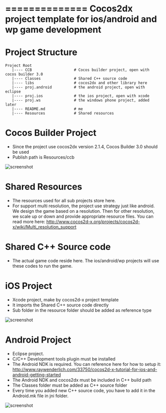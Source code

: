 ==============
Cocos2dx project template for ios/android and wp game development
==============

Project Structure
==============
 ```
Project Root
	|---- CCB 					# Cocos builder project, open with cocos builder 3.0
	|---- Classes				# Shared C++ source code
	|---- libs					# cocos2dx and other library here
	|---- proj.android 			# the android project, open with eclipse
	|---- proj.ios  			# the ios project, open with xcode
	|---- proj.ws 				# the windows phone project, added later
	|---- README.md  			# me
	|---- Resources 			# Shared resources
 ```


Cocos Builder Project
==============

- Since the project use cocos2dx version 2.1.4,  Cocos Builder 3.0 should be used
- Publish path is Resources/ccb

![screenshot](https://raw.github.com/liemvu/samplecocos2dx/master/cocosbuilder.png)

Shared Resources
==============

- The resources used for all sub projects store here. 
- For support multi resolution, the project use strategy just like android. We design the game based on a resolution. Then for other resolution, we scale up or down and provide appropriate resource files. You can read more here: http://www.cocos2d-x.org/projects/cocos2d-x/wiki/Multi_resolution_support


Shared C++ Source code
==============

- The actual game code reside here. The ios/android/wp projects will use these codes to run the game.


iOS Project
==============

- Xcode project, make by cocos2d-x project template
- It imports the Shared C++ source code directly
- Sub folder in the resource folder should be added as reference type

![screenshot](https://raw.github.com/liemvu/samplecocos2dx/master/xcode.png)

Android Project
==============

- Eclipse project.
- C/C++ Development tools plugin must be installed
- The Android NDK is required. You can reference here for how to setup it: http://www.raywenderlich.com/33750/cocos2d-x-tutorial-for-ios-and-android-getting-started
- The Android NDK and cocos2dx must be included in C++ build path
- The Classes folder must be added as C++ source folder
- Every time you added new C++ source code, you have to  add it in the Android.mk file in jni folder.

![screenshot](https://raw.github.com/liemvu/samplecocos2dx/master/android.png)